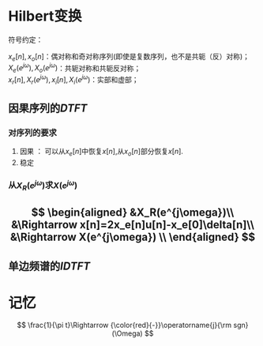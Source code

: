 # Hilbert变换
符号约定：

$x_e[n],x_o[n]$：偶对称和奇对称序列(即使是复数序列，也不是共轭（反）对称)；   
$X_e(e^{j\omega}),X_o(e^{j\omega})$：共轭对称和共轭反对称；   
$x_r[n],X_r(e^{j\omega}),x_i[n],X_i(e^{j\omega})$：实部和虚部；   

## 因果序列的$DTFT$
### 对序列的要求
1. 因果 ： 可以从$x_e[n]$中恢复$x[n]$,从$x_o[n]$部分恢复$x[n]$.
2. 稳定

### 从$X_R(e^{j\omega})$求$X(e^{j\omega})$
$$
\begin{aligned}
    &X_R(e^{j\omega})\\
    &\Rightarrow x[n]=2x_e[n]u[n]-x_e[0]\delta[n]\\
    &\Rightarrow X(e^{j\omega}) \\
\end{aligned}
$$
---
## 单边频谱的$IDTFT$


# 记忆
$$
\frac{1}{\pi t}\Rightarrow {\color{red}{-}}\operatorname{j}{\rm sgn}(\Omega)
$$